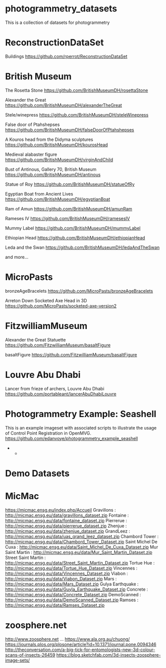# photogrammetry_datasets
This is a collection of datasets for photogrammetry

# ReconstructionDataSet
Buildings
https://github.com/rperrot/ReconstructionDataSet

# British Museum
The Rosetta Stone
https://github.com/BritishMuseumDH/rosettaStone

Alexander the Great
https://github.com/BritishMuseumDH/alexanderTheGreat

Stele/winepress
https://github.com/BritishMuseumDH/steleWinepress

False door of Ptahshepses
https://github.com/BritishMuseumDH/falseDoorOfPtahshepses

A Kouros head from the Didyma sculptures
https://github.com/BritishMuseumDH/kourosHead

Medieval alabaster figure
https://github.com/BritishMuseumDH/virginAndChild

Bust of Antinous, Gallery 70, British Museum
https://github.com/BritishMuseumDH/antinous

Statue of Roy
https://github.com/BritishMuseumDH/statueOfRy

Egyptian Boat from Ancient Lives
https://github.com/BritishMuseumDH/egyptianBoat

Ram of Amun
https://github.com/BritishMuseumDH/amunRam

Rameses IV
https://github.com/BritishMuseumDH/ramesesIV

Mummy Label
https://github.com/BritishMuseumDH/mummyLabel

Ethiopian Head
https://github.com/BritishMuseumDH/ethiopianHead

Leda and the Swan
https://github.com/BritishMuseumDH/ledaAndTheSwan

and more...

# MicroPasts
bronzeAgeBracelets
https://github.com/MicroPasts/bronzeAgeBracelets

Arreton Down Socketed Axe Head in 3D 
https://github.com/MicroPasts/socketed-axe-version2

# FitzwilliamMuseum
Alexander the Great Statuette
https://github.com/FitzwilliamMuseum/basaltFigure

basaltFigure
https://github.com/FitzwilliamMuseum/basaltFigure

# Louvre Abu Dhabi
Lancer from frieze of archers, Louvre Abu Dhabi
https://github.com/portableant/lancerAbuDhabiLouvre

# Photogrammetry Example: Seashell
This is an example imageset with associated scripts to illustrate the usage of Control Point Registration in OpenMVG.
https://github.com/edanvoye/photogrammetry_example_seashell
- -
# Demo Datasets

# MicMac 
https://micmac.ensg.eu/index.php/Accueil
    Gravillons : http://micmac.ensg.eu/data/gravillons_dataset.zip
    Fontaine : http://micmac.ensg.eu/data/fontaine_dataset.zip
    Pierrerue : http://micmac.ensg.eu/data/pierrerue_dataset.zip
    Zhenjue : http://micmac.ensg.eu/data/zhenjue_dataset.zip
    GrandLeez : http://micmac.ensg.eu/data/uas_grand_leez_dataset.zip
    Chambord Tower : http://micmac.ensg.eu/data/Chambord_Tower_Dataset.zip
    Saint Michel De Cuxa : http://micmac.ensg.eu/data/Saint_Michel_De_Cuxa_Dataset.zip
    Mur Saint Martin : http://micmac.ensg.eu/data/Mur_Saint_Martin_Dataset.zip
    Street Saint Martin : http://micmac.ensg.eu/data/Street_Saint_Martin_Dataset.zip
    Tortue Hue : http://micmac.ensg.eu/data/Tortue_Hue_Dataset.zip
    Vincennes : http://micmac.ensg.eu/data/Vincennes_Dataset.zip
    Viabon : http://micmac.ensg.eu/data/Viabon_Dataset.zip
    Mars : http://micmac.ensg.eu/data/Mars_Dataset.zip
    Gulya Earthquake : http://micmac.ensg.eu/data/Guyla_Earthquake_Dataset.zip
    Concrete : http://micmac.ensg.eu/data/Concrete_Dataset.zip
    DemoScanned : http://micmac.ensg.eu/data/DemoScanned_Dataset.zip
    Ramses : http://micmac.ensg.eu/data/Ramses_Dataset.zip
    
# zoosphere.net
http://www.zoosphere.net
...
https://www.ala.org.au/chuong/
https://journals.plos.org/plosone/article?id=10.1371/journal.pone.0094346
http://theconversation.com/a-big-tick-for-entomologists-new-3d-colour-scans-of-insects-26459
https://blog.sketchfab.com/3d-insects-zoosphere-image-sets/
